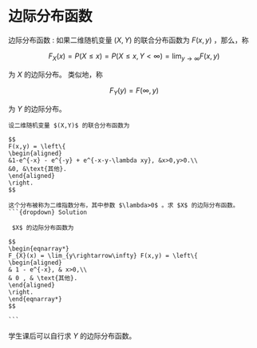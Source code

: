# 边际分布函数

边际分布函数
: 如果二维随机变量 $(X,Y)$ 的联合分布函数为 $F(x,y)$ ，那么，称

$$F_X(x) = P(X\leq x) = P(X\leq x, Y< \infty) = \lim_{y\rightarrow \infty} F(x,y)$$

为 $X$ 的边际分布。
类似地，称

$$
F_Y(y) = F(\infty,y)
$$

为 $Y$ 的边际分布。

`````{prf:example}
设二维随机变量 $(X,Y)$ 的联合分布函数为

$$
F(x,y) = \left\{
\begin{aligned}
&1-e^{-x} - e^{-y} + e^{-x-y-\lambda xy}, &x>0,y>0.\\
&0, &\text{其他}.
\end{aligned}
\right.
$$

这个分布被称为二维指数分布，其中参数 $\lambda>0$ 。求 $X$ 的边际分布函数。
```{dropdown} Solution

 $X$ 的边际分布函数为

$$
\begin{eqnarray*}
F_{X}(x) = \lim_{y\rightarrow\infty} F(x,y) = \left\{
\begin{aligned}
& 1 - e^{-x}, & x>0,\\
& 0 , & \text{其他}.
\end{aligned}
\right.
\end{eqnarray*}
$$

```
`````

学生课后可以自行求 $Y$ 的边际分布函数。